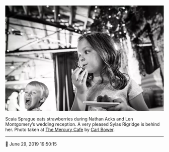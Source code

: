 ![Scaia Sprague eats strawberries](assets/c3e4c2887114e07fb71024a8094d95bd.webp)

Scaia Sprague eats strawberries during Nathan Acks and Len Montgomery’s wedding reception. A very pleased Sylas Rigridge is behind her. Photo taken at [The Mercury Cafe](http://mercurycafe.com/) by [Carl Bower](http://carlbowerphotos.com/).

- - - -

<span aria-hidden="true">📅</span> June 29, 2019 19:50:15
